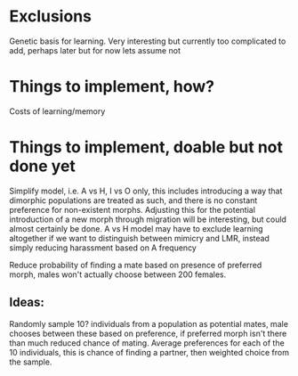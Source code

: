 # Exclusions
Genetic basis for learning. Very interesting but currently too complicated to add, perhaps later but for now lets assume not


# Things to implement, how?
Costs of learning/memory

# Things to implement, doable but not done yet
Simplify model, i.e. A vs H, I vs O only, this includes introducing a way that dimorphic populations are treated as such, and there is no constant preference for non-existent morphs. Adjusting this for the potential introduction of a new morph through migration will be interesting, but could almost certainly be done. 
A vs H model may have to exclude learning altogether if we want to distinguish between mimicry and LMR, instead simply reducing harassment based on A frequency

Reduce probability of finding a mate based on presence of preferred morph, males won't actually choose between 200 females.
## Ideas:
Randomly sample 10? individuals from a population as potential mates, male chooses between these based on preference, if preferred morph isn't there than much reduced chance of mating.
Average preferences for each of the 10 individuals, this is chance of finding a partner, then weighted choice from the sample.
